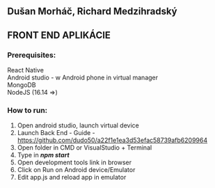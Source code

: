 
## Dušan Morháč, Richard Medzihradský

## FRONT END APLIKÁCIE

### Prerequisites:
React Native\
Android studio - w Android phone in virtual manager\
MongoDB\
NodeJS (16.14 =>)

### How to run:
1. Open android studio, launch virtual device 
2. Launch Back End - Guide - https://github.com/dudo50/a22f1e1ea3d53efac58739afb6209964
3. Open folder in CMD or VisualStudio + Terminal
4. Type in ***npm start***
5. Open development tools link in browser
6. Click on Run on Android device/Emulator 
7. Edit app.js and reload app in emulator 

